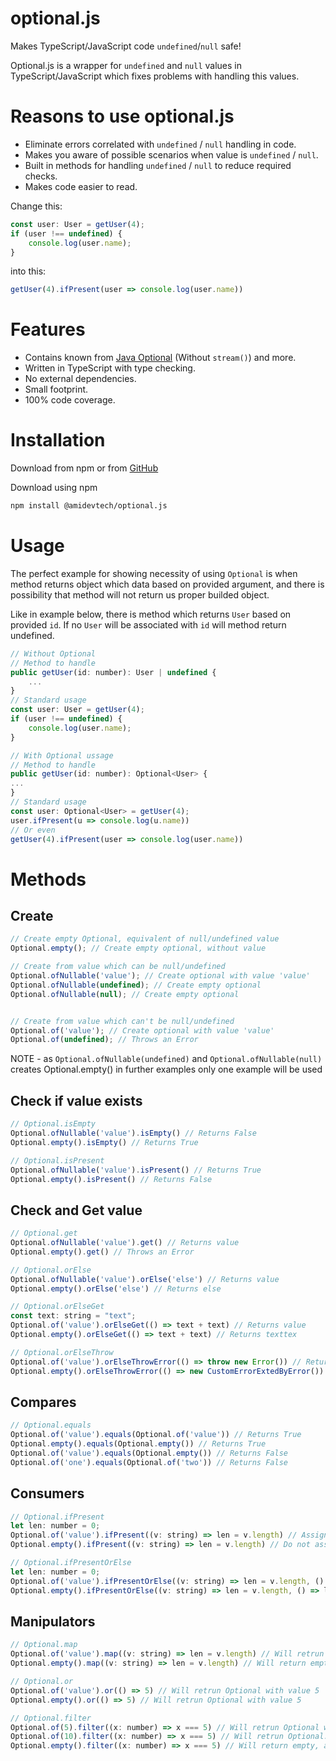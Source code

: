 # optional.js
Makes TypeScript/JavaScript code `undefined`/`null` safe! 

Optional.js is a wrapper for `undefined` and `null` values in TypeScript/JavaScript which fixes problems with handling this values.

# Reasons to use optional.js
- Eliminate errors correlated with `undefined` / `null` handling in code.
- Makes you aware of possible scenarios when value is `undefined` / `null`.
- Built in methods for handling `undefined` / `null` to reduce required checks.
- Makes code easier to read.

Change this:
```javascript
const user: User = getUser(4);
if (user !== undefined) {
    console.log(user.name);
}
```
into this:
```javascript
getUser(4).ifPresent(user => console.log(user.name))
```

# Features 
- Contains known from [Java Optional](https://docs.oracle.com/javase/9/docs/api/java/util/Optional.html) (Without `stream()`) and more.
- Written in TypeScript with type checking.
- No external dependencies.
- Small footprint.
- 100% code coverage.

# Installation
Download from npm or from [GitHub](https://github.com/amidevtech/optional.js)

Download using npm 
```bash
npm install @amidevtech/optional.js
```

# Usage
The perfect example for showing necessity of using `Optional` is when method returns object which data based on provided argument,
and there is possibility that method will not return us proper builded object.

Like in example below, there is method which returns `User` based on provided `id`. If no `User` will be associated with `id` will
method return undefined.
```javascript
// Without Optional
// Method to handle
public getUser(id: number): User | undefined {
    ...
}
// Standard usage 
const user: User = getUser(4);
if (user !== undefined) {
    console.log(user.name);
}

// With Optional ussage
// Method to handle
public getUser(id: number): Optional<User> {
...
}
// Standard usage 
const user: Optional<User> = getUser(4);
user.ifPresent(u => console.log(u.name))
// Or even
getUser(4).ifPresent(user => console.log(user.name))
```

# Methods
## Create

```javascript
// Create empty Optional, equivalent of null/undefined value
Optional.empty(); // Create empty optional, without value

// Create from value which can be null/undefined
Optional.ofNullable('value'); // Create optional with value 'value'
Optional.ofNullable(undefined); // Create empty optional
Optional.ofNullable(null); // Create empty optional


// Create from value which can't be null/undefined
Optional.of('value'); // Create optional with value 'value'
Optional.of(undefined); // Throws an Error
```

NOTE - as `Optional.ofNullable(undefined)` and `Optional.ofNullable(null)`
creates Optional.empty() in further examples only one example will be used

## Check if value exists

```javascript
// Optional.isEmpty
Optional.ofNullable('value').isEmpty() // Returns False
Optional.empty().isEmpty() // Returns True

// Optional.isPresent
Optional.ofNullable('value').isPresent() // Returns True
Optional.empty().isPresent() // Returns False
```

## Check and Get value
```javascript
// Optional.get
Optional.ofNullable('value').get() // Returns value
Optional.empty().get() // Throws an Error

// Optional.orElse
Optional.ofNullable('value').orElse('else') // Returns value
Optional.empty().orElse('else') // Returns else

// Optional.orElseGet
const text: string = "text";
Optional.of('value').orElseGet(() => text + text) // Returns value
Optional.empty().orElseGet(() => text + text) // Returns texttex

// Optional.orElseThrow
Optional.of('value').orElseThrowError(() => throw new Error()) // Returns value
Optional.empty().orElseThrowError(() => new CustomErrorExtedByError()) // Throws CustomErrorExtedByError
```

## Compares

```javascript
// Optional.equals
Optional.of('value').equals(Optional.of('value')) // Returns True
Optional.empty().equals(Optional.empty()) // Returns True
Optional.of('value').equals(Optional.empty()) // Returns False
Optional.of('one').equals(Optional.of('two')) // Returns False
```

## Consumers

```javascript
// Optional.ifPresent
let len: number = 0;
Optional.of('value').ifPresent((v: string) => len = v.length) // Assign 5 to len
Optional.empty().ifPresent((v: string) => len = v.length) // Do not assign anything, len will be 0
```
```javascript
// Optional.ifPresentOrElse
let len: number = 0;
Optional.of('value').ifPresentOrElse((v: string) => len = v.length, () => len = 10) // Assign 5 to len
Optional.empty().ifPresentOrElse((v: string) => len = v.length, () => len = 10) // Assign 10 to len
```


## Manipulators 
```javascript
// Optional.map
Optional.of('value').map((v: string) => len = v.length) // Will retrun Optional with value 5
Optional.empty().map((v: string) => len = v.length) // Will return empty as it was
```

```javascript
// Optional.or
Optional.of('value').or(() => 5) // Will retrun Optional with value 5
Optional.empty().or(() => 5) // Will retrun Optional with value 5
```

```javascript
// Optional.filter
Optional.of(5).filter((x: number) => x === 5) // Will retrun Optional with value 5, as is not empty and meets condition
Optional.of(10).filter((x: number) => x === 5) // Will retrun Optional.empty(), as is not empty but do not meets condition
Optional.empty().filter((x: number) => x === 5) // Will return empty, as it is empty.
```
